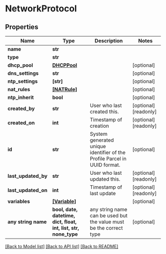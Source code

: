 # NetworkProtocol


## Properties
Name | Type | Description | Notes
------------ | ------------- | ------------- | -------------
**name** | **str** |  | 
**type** | **str** |  | 
**dhcp_pool** | [**DHCPPool**](DHCPPool.md) |  | [optional] 
**dns_settings** | **str** |  | [optional] 
**ntp_settings** | **[str]** |  | [optional] 
**nat_rules** | [**[NATRule]**](NATRule.md) |  | [optional] 
**ntp_inherit** | **bool** |  | [optional] 
**created_by** | **str** | User who last created this. | [optional] [readonly] 
**created_on** | **int** | Timestamp of creation | [optional] [readonly] 
**id** | **str** | System generated unique identifier of the Profile Parcel in UUID format. | [optional] 
**last_updated_by** | **str** | User who last updated this. | [optional] [readonly] 
**last_updated_on** | **int** | Timestamp of last update | [optional] [readonly] 
**variables** | [**[Variable]**](Variable.md) |  | [optional] 
**any string name** | **bool, date, datetime, dict, float, int, list, str, none_type** | any string name can be used but the value must be the correct type | [optional]

[[Back to Model list]](../README.md#documentation-for-models) [[Back to API list]](../README.md#documentation-for-api-endpoints) [[Back to README]](../README.md)


